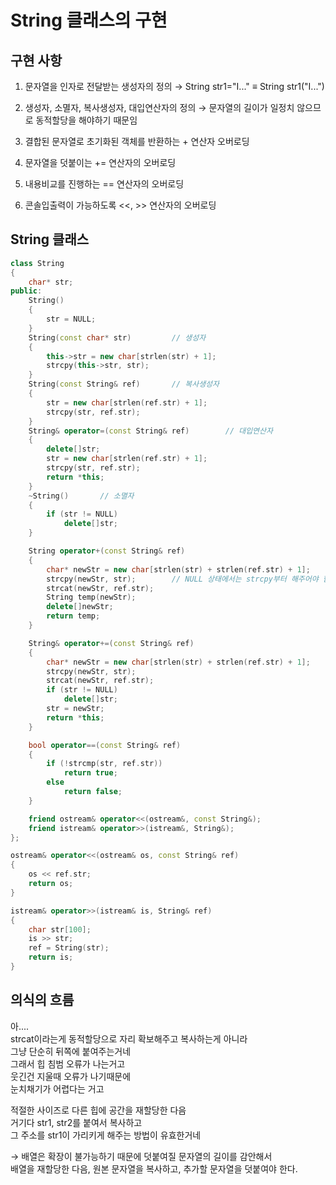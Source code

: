 # String 클래스의 구현

## 구현 사항

1. 문자열을 인자로 전달받는 생성자의 정의 → String str1="I..." ≡ String str1("I...")

2. 생성자, 소멸자, 복사생성자, 대입연산자의 정의 → 문자열의 길이가 일정치 않으므로 동적할당을 해야하기 때문임

3. 결합된 문자열로 초기화된 객체를 반환하는 + 연산자 오버로딩

4. 문자열을 덧붙이는 += 연산자의 오버로딩

5. 내용비교를 진행하는 == 연산자의 오버로딩

6. 콘솔입출력이 가능하도록 <<, >> 연산자의 오버로딩

## String 클래스

```cpp
class String
{
    char* str;
public:
    String()
    {
        str = NULL;
    }
    String(const char* str)         // 생성자
    {
        this->str = new char[strlen(str) + 1];
        strcpy(this->str, str);
    }
    String(const String& ref)       // 복사생성자
    {
        str = new char[strlen(ref.str) + 1];
        strcpy(str, ref.str);
    }
    String& operator=(const String& ref)        // 대입연산자
    {
        delete[]str;
        str = new char[strlen(ref.str) + 1];
        strcpy(str, ref.str);
        return *this;
    }
    ~String()       // 소멸자
    {
        if (str != NULL)
            delete[]str;
    }

    String operator+(const String& ref)
    {
        char* newStr = new char[strlen(str) + strlen(ref.str) + 1];
        strcpy(newStr, str);        // NULL 상태에서는 strcpy부터 해주어야 함
        strcat(newStr, ref.str);
        String temp(newStr);
        delete[]newStr;
        return temp;
    }

    String& operator+=(const String& ref)
    {
        char* newStr = new char[strlen(str) + strlen(ref.str) + 1];
        strcpy(newStr, str);
        strcat(newStr, ref.str);
        if (str != NULL)
            delete[]str;
        str = newStr;
        return *this;
    }

    bool operator==(const String& ref)
    {
        if (!strcmp(str, ref.str))
            return true;
        else
            return false;
    }

    friend ostream& operator<<(ostream&, const String&);
    friend istream& operator>>(istream&, String&);
};

ostream& operator<<(ostream& os, const String& ref)
{
    os << ref.str;
    return os;
}

istream& operator>>(istream& is, String& ref)
{
    char str[100];
    is >> str;
    ref = String(str);
    return is;
}
```

## 의식의 흐름

아....  
strcat이라는게 동적할당으로 자리 확보해주고 복사하는게 아니라  
그냥 단순히 뒤쪽에 붙여주는거네  
그래서 힙 침범 오류가 나는거고  
웃긴건 지울때 오류가 나기때문에  
눈치채기가 어렵다는 거고  

적절한 사이즈로 다른 힙에 공간을 재할당한 다음  
거기다 str1, str2를 붙여서 복사하고  
그 주소를 str1이 가리키게 해주는 방법이 유효한거네

→ 배열은 확장이 불가능하기 때문에 덧붙여질 문자열의 길이를 감안해서  
배열을 재할당한 다음, 원본 문자열을 복사하고, 추가할 문자열을 덧붙여야 한다.
